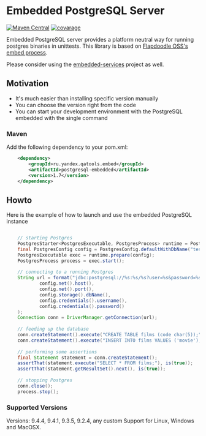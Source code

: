 # Embedded PostgreSQL Server
[![Maven Central](https://maven-badges.herokuapp.com/maven-central/ru.yandex.qatools.embed/postgresql-embedded/badge.svg?style=flat)](https://maven-badges.herokuapp.com/maven-central/ru.yandex.qatools.embed/postgresql-embedded) [![covarage](https://img.shields.io/sonar/http/sonar.qatools.ru/ru.yandex.qatools.embed:postgresql-embedded/coverage.svg?style=flat)](http://sonar.qatools.ru/dashboard/index/784)

Embedded PostgreSQL server provides a platform neutral way for running postgres binaries in unittests.
This library is based on [Flapdoodle OSS's embed process](https://github.com/flapdoodle-oss/de.flapdoodle.embed.process). 

Please consider using the [embedded-services](https://github.com/yandex-qatools/embedded-services) project as well.

## Motivation

* It's much easier than installing specific version manually
* You can choose the version right from the code
* You can start your development environment with the PostgreSQL embedded with the single command

### Maven

Add the following dependency to your pom.xml:
```xml
    <dependency>
        <groupId>ru.yandex.qatools.embed</groupId>
        <artifactId>postgresql-embedded</artifactId>
        <version>1.7</version>
    </dependency>
```
## Howto

Here is the example of how to launch and use the embedded PostgreSQL instance
```java

    // starting Postgres
    PostgresStarter<PostgresExecutable, PostgresProcess> runtime = PostgresStarter.getDefaultInstance();
    final PostgresConfig config = PostgresConfig.defaultWithDbName("test");
    PostgresExecutable exec = runtime.prepare(config);
    PostgresProcess process = exec.start();
    
    // connecting to a running Postgres
    String url = format("jdbc:postgresql://%s:%s/%s?user=%s&password=%s",
            config.net().host(),
            config.net().port(),
            config.storage().dbName(),
            config.credentials().username(),
            config.credentials().password()
    );
    Connection conn = DriverManager.getConnection(url);
    
    // feeding up the database
    conn.createStatement().execute("CREATE TABLE films (code char(5));");
    conn.createStatement().execute("INSERT INTO films VALUES ('movie');");
    
    // performing some assertions
    final Statement statement = conn.createStatement();
    assertThat(statement.execute("SELECT * FROM films;"), is(true));
    assertThat(statement.getResultSet().next(), is(true));
                
    // stopping Postgres
    conn.close();
    process.stop();
```

### Supported Versions

Versions: 9.4.4, 9.4.1, 9.3.5, 9.2.4, any custom
Support for Linux, Windows and MacOSX.

